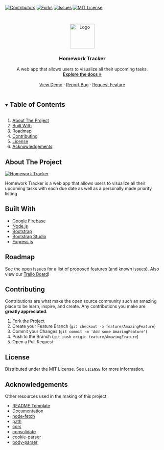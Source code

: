 [![Contributors][contributors-shield]][contributors-url]
[![Forks][forks-shield]][forks-url]
[![Issues][issues-shield]][issues-url]
[![MIT License][license-shield]][license-url]


<!-- PROJECT LOGO -->
<br />
<p align="center">
  <a href="https://github.com/x2110311x/HomeworkTracker">
    <img src="https://homeworktracker-b9805.web.app/images/favicon/android-chrome-192x192.png" alt="Logo" width="80" height="80">
  </a>

  <h3 align="center">Homework Tracker</h3>

  <p align="center">
    A web app that allows users to visualize all their upcoming tasks.
    <br />
    <a href="https://homeworktrackerdocs.web.app/"><strong>Explore the docs »</strong></a>
    <br />
    <br />
    <a href="https://homeworktracker-b9805.web.app/">View Demo</a>
    ·
    <a href="https://github.com/x2110311x/HomeworkTracker/issues">Report Bug</a>
    ·
    <a href="https://github.com/x2110311x/HomeworkTracker/issues">Request Feature</a>
  </p>
</p>



<!-- TABLE OF CONTENTS -->
<details open="open">
  <summary><h2 style="display: inline-block">Table of Contents</h2></summary>
  <ol>
    <li><a href="#about-the-project">About The Project</a></li>
    <li><a href="#built-with">Built With</a></li>
    <li><a href="#roadmap">Roadmap</a></li>
    <li><a href="#contributing">Contributing</a></li>
    <li><a href="#license">License</a></li>
    <li><a href="#acknowledgements">Acknowledgements</a></li>
  </ol>
</details>



<!-- ABOUT THE PROJECT -->
## About The Project

[![Homework Tracker](https://i.imgur.com/39OHfHh.gif)](https://homeworktracker-b9805.web.app/)

Homework Tracker is a web app that allows users to visualize all their upcoming tasks with each due date as well as a personally made priority listing

## Built With

* [Google Firebase](https://firebase.google.com/)
* [Node.js](https://nodejs.org/en/)
* [Bootstrap](https://getbootstrap.com/)
* [Bootstrap Studio](https://bootstrapstudio.io/)
* [Express.js](https://expressjs.com/)

<!-- ROADMAP -->
## Roadmap

See the [open issues](https://github.com/x2110311x/HomeworkTracker/issues) for a list of proposed features (and known issues).
Also view our [Trello Board](https://trello.com/b/37bE0DaK/agile-sprint-board)!


<!-- CONTRIBUTING -->
## Contributing

Contributions are what make the open source community such an amazing place to be learn, inspire, and create. Any contributions you make are **greatly appreciated**.

1. Fork the Project
2. Create your Feature Branch (`git checkout -b feature/AmazingFeature`)
3. Commit your Changes (`git commit -m 'Add some AmazingFeature'`)
4. Push to the Branch (`git push origin feature/AmazingFeature`)
5. Open a Pull Request



<!-- LICENSE -->
## License

Distributed under the MIT License. See `LICENSE` for more information.


<!-- ACKNOWLEDGEMENTS -->
## Acknowledgements

Other resources used in the making of this project.

* [README Template](https://github.com/othneildrew/Best-README-Template/)
* [Documentation](https://documentation.js.org/)
* [node-fetch](https://www.npmjs.com/package/node-fetch)
* [path](https://www.npmjs.com/package/path)
* [cors](https://www.npmjs.com/package/cors)
* [consolidate](https://www.npmjs.com/package/consolidate)
* [cookie-parser](https://www.npmjs.com/package/cookie-parser)
* [body-parser](https://www.npmjs.com/package/body-parser)



<!-- MARKDOWN LINKS & IMAGES -->
<!-- https://www.markdownguide.org/basic-syntax/#reference-style-links -->
[contributors-shield]: https://img.shields.io/github/contributors/x2110311x/HomeworkTracker.svg?style=for-the-badge
[contributors-url]: https://github.com/x2110311x/HomeworkTracker/graphs/contributors
[forks-shield]: https://img.shields.io/github/forks/x2110311x/HomeworkTracker.svg?style=for-the-badge
[forks-url]: https://github.com/x2110311x/HomeworkTracker/network/members
[stars-shield]: https://img.shields.io/github/stars/x2110311x/HomeworkTracker.svg?style=for-the-badge
[stars-url]: https://github.com/x2110311x/HomeworkTracker/stargazers
[issues-shield]: https://img.shields.io/github/issues/x2110311x/HomeworkTracker.svg?style=for-the-badge
[issues-url]: https://github.com/x2110311x/HomeworkTracker/issues
[license-shield]: https://img.shields.io/github/license/x2110311x/HomeworkTracker?style=for-the-badge
[license-url]: https://github.com/x2110311x/HomeworkTracker/blob/main/LICENSE.txt
